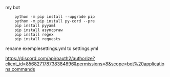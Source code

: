 my bot 


        python -m pip install --upgrade pip
        python -m pip install py-cord --pre
        pip install pyyaml
        pip install asyncpraw
        pip install regex
        pip install requests

rename exemplesettings.yml to settings.yml

https://discord.com/api/oauth2/authorize?client_id=856827178738384896&permissions=8&scope=bot%20applications.commands